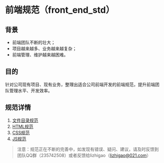 # 前端规范（front_end_std）

## 背景
* 前端团队不断的壮大；
* 项目越来越多、业务越来越复杂；
* 前端管理、维护越来越困难。

## 目的
针对公司现有项目、现有业务，整理出适合公司前端开发的前端规范，提升前端团队管理水平、开发效率。

## 规范详情
1. [文件目录规范](./directory.md)
2. [HTML规范](./html.md)
3. [CSS规范](./css.md)
4. [JS规范](./js.md)

> 注意：规范正在不断的完善中，如发现有错误、疑问、建议，请及时反馈到团队QQ群（235742508）或者反馈给lizhigao（lizhigao@021.com）


